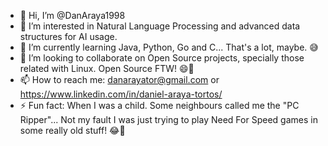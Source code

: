 - 👋 Hi, I’m @DanAraya1998
- 👀 I’m interested in Natural Language Processing and advanced data structures for AI usage.
- 🌱 I’m currently learning Java, Python, Go and C... That's a lot, maybe. 😅​
- 💞️ I’m looking to collaborate on Open Source projects, specially those related with Linux. Open Source FTW! 😄​🙌​
- 📫 How to reach me: danarayator@gmail.com or https://www.linkedin.com/in/daniel-araya-tortos/
- ⚡ Fun fact: When I was a child. Some neighbours called me the "PC Ripper"... Not my fault I was just trying to play Need For Speed games in some really old stuff! 😂​🤭​

<!---
DanAraya1998/DanAraya1998 is a ✨ special ✨ repository because its `README.md` (this file) appears on your GitHub profile.
You can click the Preview link to take a look at your changes.
--->
